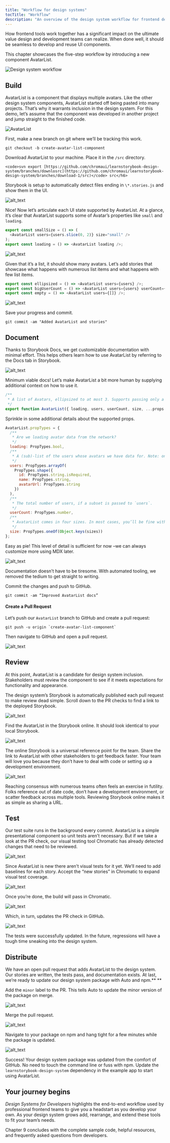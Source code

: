 ```yaml
---
title: "Workflow for design systems"
tocTitle: "Workflow"
description: "An overview of the design system workflow for frontend developers"
---
```


How frontend tools work together has a significant impact on the ultimate value design and development teams can realize. When done well, it should be seamless to develop and reuse UI components.

This chapter showcases the five-step workflow by introducing a new component AvatarList.

![Design system workflow](/design-systems-for-developers/design-system-workflow-horizontal.jpg)

## Build

AvatarList is a component that displays multiple avatars. Like the other design system components, AvatarList started off being pasted into many projects. That’s why it warrants inclusion in the design system. For this demo, let’s assume that the component was developed in another project and jump straight to the finished code.

![AvatarList](/design-systems-for-developers/AvatarList.jpg)

First, make a new branch on git where we’ll be tracking this work.

```
git checkout -b create-avatar-list-component
```

Download AvatarList to your machine. Place it in the `/src` directory.

```
<code>svn export [https://github.com/chromaui/learnstorybook-design-system/branches/downlosrc](https://github.com/chromaui/learnstorybook-design-system/branches/download-1/src)</code> src</h6>
```

Storybook is setup to automatically detect files ending in `\*.stories.js` and show them in the UI.

![alt_text](/design-systems-for-developers/Feedback-wanted70.png)

Nice! Now let’s articulate each UI state supported by AvatarList. At a glance, it’s clear that AvatarList supports some of Avatar’s properties like `small` and `loading`.

```javascript
export const smallSize = () => (
  <AvatarList users={users.slice(0, 2)} size="small" />
);
export const loading = () => <AvatarList loading />;
```

![alt_text](/design-systems-for-developers/Feedback-wanted71.png)

Given that it’s a list, it should show many avatars. Let’s add stories that showcase what happens with numerous list items and what happens with few list items.

```javascript
export const ellipsized = () => <AvatarList users={users} />;
export const bigUserCount = () => <AvatarList users={users} userCount={100} />;
export const empty = () => <AvatarList users={[]} />;
```

![alt_text](/design-systems-for-developers/Feedback-wanted72.png)

Save your progress and commit.

```
git commit -am "Added AvatarList and stories"
```

## Document

Thanks to Storybook Docs, we get customizable documentation with minimal effort. This helps others learn how to use AvatarList by referring to the Docs tab in Storybook.

![alt_text](/design-systems-for-developers/Feedback-wanted73.png)

Minimum viable docs! Let’s make AvatarList a bit more human by supplying additional context on how to use it.

```javascript
/**
 * A list of Avatars, ellipsized to at most 3. Supports passing only a subset of the total user count.
 */
export function AvatarList({ loading, users, userCount, size, ...props }) {
```

Sprinkle in some additional details about the supported props.

```javascript
AvatarList.propTypes = {
  /**
   * Are we loading avatar data from the network?
   */
  loading: PropTypes.bool,
  /**
   * A (sub)-list of the users whose avatars we have data for. Note: only 3 will be displayed.
   */
  users: PropTypes.arrayOf(
    PropTypes.shape({
      id: PropTypes.string.isRequired,
      name: PropTypes.string,
      avatarUrl: PropTypes.string
    })
  ),
  /**
   * The total number of users, if a subset is passed to `users`.
   */
  userCount: PropTypes.number,
  /**
   * AvatarList comes in four sizes. In most cases, you’ll be fine with `medium`.
   */
  size: PropTypes.oneOf(Object.keys(sizes))
};
```

Easy as pie! This level of detail is sufficient for now –we can always customize more using MDX later.

![alt_text](/design-systems-for-developers/Feedback-wanted74.png)

Documentation doesn’t have to be tiresome. With automated tooling, we removed the tedium to get straight to writing.

Commit the changes and push to GitHub.

```
git commit -am “Improved AvatarList docs”
```

<h4>Create a Pull Request</h4>

Let’s push our `AvatarList` branch to GitHub and create a pull request:

```
git push -u origin `create-avatar-list-component`
```

Then navigate to GitHub and open a pull request.

![alt_text](/design-systems-for-developers/Feedback-wanted75.png)

## Review

At this point, AvatarList is a candidate for design system inclusion. Stakeholders must review the component to see if it meets expectations for functionality and appearance.

The design system’s Storybook is automatically published each pull request to make review dead simple. Scroll down to the PR checks to find a link to the deployed Storybook.

![alt_text](/design-systems-for-developers/Feedback-wanted76.png)

Find the AvatarList in the Storybook online. It should look identical to your local Storybook.

![alt_text](/design-systems-for-developers/Feedback-wanted77.png)

The online Storybook is a universal reference point for the team. Share the link to AvatarList with other stakeholders to get feedback faster. Your team will love you because they don’t have to deal with code or setting up a development environment.

![alt_text](/design-systems-for-developers/visual-review-shipit.png)

Reaching consensus with numerous teams often feels an exercise in futility. Folks reference out of date code, don’t have a development environment, or scatter feedback across multiple tools. Reviewing Storybook online makes it as simple as sharing a URL.

## Test

Our test suite runs in the background every commit. AvatarList is a simple presentational component so unit tests aren’t necessary. But if we take a look at the PR check, our visual testing tool Chromatic has already detected changes that need to be reviewed.

![alt_text](/design-systems-for-developers/Feedback-wanted79.png)

Since AvatarList is new there aren’t visual tests for it yet. We’ll need to add baselines for each story. Accept the “new stories” in Chromatic to expand visual test coverage.

![alt_text](/design-systems-for-developers/Feedback-wanted80.png)

Once you’re done, the build will pass in Chromatic.

![alt_text](/design-systems-for-developers/Feedback-wanted81.png)

Which, in turn, updates the PR check in GitHub.

![alt_text](/design-systems-for-developers/Feedback-wanted82.png)

The tests were successfully updated. In the future, regressions will have a tough time sneaking into the design system.

## Distribute

We have an open pull request that adds AvatarList to the design system. Our stories are written, the tests pass, and documentation exists. At last, we’re ready to update our design system package with Auto and npm.\*\* \*\*

Add the `minor` label to the PR. This tells Auto to update the minor version of the package on merge.

![alt_text](/design-systems-for-developers/Feedback-wanted83.png)

Merge the pull request.

![alt_text](/design-systems-for-developers/Feedback-wanted84.png)

Navigate to your package on npm and hang tight for a few minutes while the package is updated.

![alt_text](/design-systems-for-developers/Feedback-wanted85.png)

Success! Your design system package was updated from the comfort of GitHub. No need to touch the command line or fuss with npm. Update the `learnstorybook-design-system` dependency in the example app to start using AvatarList.

## Your journey begins

_Design Systems for Developers_ highlights the end-to-end workflow used by professional frontend teams to give you a headstart as you develop your own. As your design system grows add, rearrange, and extend these tools to fit your team’s needs.

Chapter 9 concludes with the complete sample code, helpful resources, and frequently asked questions from developers.
